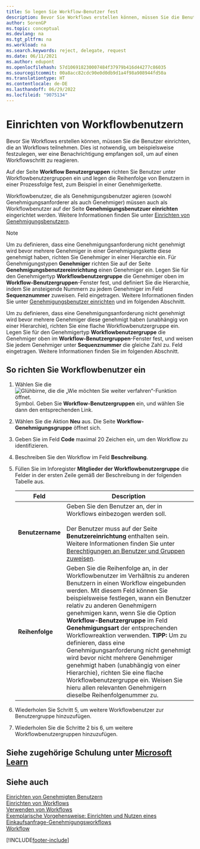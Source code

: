 ```yaml
---
title: So legen Sie Workflow-Benutzer fest
description: Bevor Sie Workflows erstellen können, müssen Sie die Benutzer, die daran teilnehmen, auf der Seite Workflow-Benutzergruppen festlegen.
author: SorenGP
ms.topic: conceptual
ms.devlang: na
ms.tgt_pltfrm: na
ms.workload: na
ms.search.keywords: reject, delegate, request
ms.date: 06/11/2021
ms.author: edupont
ms.openlocfilehash: 57d106918230007484f37979b416d44277c86035
ms.sourcegitcommit: 00a8acc82cdc90e0d0db9d1a4f98a908944fd50a
ms.translationtype: HT
ms.contentlocale: de-DE
ms.lasthandoff: 06/29/2022
ms.locfileid: "9075134"
---
```

# <a name="set-up-workflow-users"></a>Einrichten von Workflowbenutzern

Bevor Sie Workflows erstellen können, müssen Sie die Benutzer einrichten, die an Workflows teilnehmen. Dies ist notwendig, um beispielsweise festzulegen, wer eine Benachrichtigung empfangen soll, um auf einen Workflowschritt zu reagieren.  

Auf der Seite  **Workflow Benutzergruppen** richten Sie Benutzer unter Workflowbenutzergruppen ein und legen die Reihenfolge von Benutzern in einer Prozessfolge fest, zum Beispiel in einer Genehmigerkette.  

Workflowbenutzer, die als Genehmigungsbenutzer agieren (sowohl Genehmigungsanforderer als auch Genehmiger) müssen auch als Workflowbenutzer auf der Seite **Genehmigungsbenutzuer einrichten** eingerichtet werden. Weitere Informationen finden Sie unter [Einrichten von Genehmigungsbenutzern](across-how-to-set-up-approval-users.md).  

> [!NOTE]  
> Um zu definieren, dass eine Genehmigungsanforderung nicht genehmigt wird bevor mehrere Genehmiger in einer Genehmigungskette diese genehmigt haben, richten Sie Genehmiger in einer Hierarchie ein. Für Genehmigungstypen **Genehmiger** richten Sie auf der Seite **Genehmigungsbenutzereinrichtung** einen Genehmiger ein. Legen Sie für den Genehmigertyp **Workflowbenutzergruppe** die Genehmiger oben im **Workflow-Benutzergruppen**-Fenster fest, und definiert Sie die Hierarchie, indem Sie ansteigende Nummern zu jedem Genehmiger im Feld **Sequenznummer** zuweisen. Feld eingetragen. Weitere Informationen finden Sie unter [Genehmigungsbenutzer einrichten](across-how-to-set-up-approval-users.md) und im folgenden Abschnitt.  
>
> Um zu definieren, dass eine Genehmigungsanforderung nicht genehmigt wird bevor mehrere Genehmiger diese genehmigt haben (unabhängig von einer Hierarchie), richten Sie eine flache Workflowbenutzergruppe ein. Legen Sie für den Genehmigertyp **Workflowbenutzergruppe** die Genehmiger oben im **Workflow-Benutzergruppen**-Fenster fest, und weisen Sie jedem Genehmiger unter **Sequenznummer** die gleiche Zahl zu. Feld eingetragen. Weitere Informationen finden Sie im folgenden Abschnitt.  

## <a name="to-set-up-a-workflow-user"></a>So richten Sie Workflowbenutzer ein

1. Wählen Sie die ![Glühbirne, die die „Wie möchten Sie weiter verfahren“-Funktion öffnet.](media/ui-search/search_small.png "Was möchten Sie tun?") Symbol. Geben Sie **Workflow-Benutzergruppen** ein, und wählen Sie dann den entsprechenden Link.  
2. Wählen Sie die Aktion **Neu** aus. Die Seite **Workflow-Genehmigungsgruppe** öffnet sich.  
3. Geben Sie im Feld **Code** maximal 20 Zeichen ein, um den Workflow zu identifizieren.  
4. Beschreiben Sie den Workflow im Feld **Beschreibung**.  
5. Füllen Sie im Inforegister **Mitglieder der Workflowbenutzergruppe** die Felder in der ersten Zeile gemäß der Beschreibung in der folgenden Tabelle aus.  

    |Feld|Description|  
    |---------------------------------|---------------------------------------|  
    |**Benutzername**|Geben Sie den Benutzer an, der in Workflows einbezogen werden soll.<br /><br /> Der Benutzer muss auf der Seite **Benutzereinrichtung** enthalten sein. Weitere Informationen finden Sie unter [Berechtigungen an Benutzer und Gruppen zuweisen](ui-define-granular-permissions.md).|  
    |**Reihenfolge**|Geben Sie die Reihenfolge an, in der Workflowbenutzer im Verhältnis zu anderen Benutzern in einen Workflow eingebunden werden. Mit diesem Feld können Sie beispielsweise festlegen, wann ein Benutzer relativ zu anderen Genehmigern genehmigen kann, wenn Sie die Option **Workflow-Benutzergruppe** im Feld **Genehmigungsart** der entsprechenden Workflowreaktion verwenden. **TIPP:** Um zu definieren, dass eine Genehmigungsanforderung nicht genehmigt wird bevor nicht mehrere Genehmiger genehmigt haben (unabhängig von einer Hierarchie), richten Sie eine flache Workflowbenutzergruppe ein. Weisen Sie hieru allen relevanten Genehmigern dieselbe Reihenfolgenummer zu.|  
6. Wiederholen Sie Schritt 5, um weitere Workflowbenutzer zur Benutzergruppe hinzuzufügen.  
7. Wiederholen Sie die Schritte 2 bis 6, um weitere Workflowbenutzergruppen hinzuzufügen.  

## <a name="see-related-training-at-microsoft-learn"></a>Siehe zugehörige Schulung unter [Microsoft Learn](/learn/modules/create-workflows/)

## <a name="see-also"></a>Siehe auch

[Einrichten von Genehmigten Benutzern](across-how-to-set-up-approval-users.md)  
[Einrichten von Workflows](across-set-up-workflows.md)  
[Verwenden von Workflows](across-use-workflows.md)  
[Exemplarische Vorgehensweise: Einrichten und Nutzen eines Einkaufsanfrage-Genehmigungsworkflows](walkthrough-setting-up-and-using-a-purchase-approval-workflow.md)  
[Workflow](across-workflow.md)  


[!INCLUDE[footer-include](includes/footer-banner.md)]